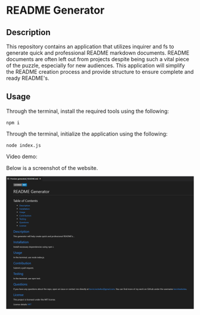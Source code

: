# README Generator

## Description
This repository contains an application that utilizes inquirer and fs to generate quick and professional README markdown documents. README documents are often left out from projects despite being such a vital piece of the puzzle, especially for new audiences. This application will simplify the README creation process and provide structure to ensure complete and ready README's.   

## Usage

Through the terminal, install the required tools using the following: 

```
npm i
```

Through the terminal, initialize the application using the following:

```
node index.js
```

Video demo: 

Below is a screenshot of the website. 

![alt text](images/screenshot.png)
